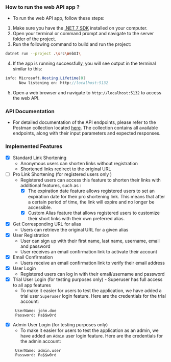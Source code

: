 ### How to run the web API app ?
- To run the web API app, follow these steps:
1. Make sure you have the [.NET 7 SDK](https://dotnet.microsoft.com/en-us/download/dotnet/7.0)  installed on your computer.
2. Open your terminal or command prompt and navigate to the server folder of the project.
3. Run the following command to build and run the project:
```bash
dotnet run --project .\src\WebUI\
```
4. If the app is running successfully, you will see output in the terminal similar to this:
```csharp
info: Microsoft.Hosting.Lifetime[0]
      Now listening on: http://localhost:5132
```
5. Open a web browser and navigate to `http://localhost:5132` to access the web API.

### API Documentation
- For detailed documentation of the API endpoints, please refer to the Postman collection located [here](2tinylink.postman_collection.json). The collection contains all available endpoints, along with their input parameters and expected responses.

### Implemented Features
- [x] Standard Link Shortening
  - Anonymous users can shorten links without registration
  - Shortened links redirect to the original URL
- [ ] Pro Link Shortening (for registered users only )
  - Registered users can access this feature to shorten their links with additional features, such as :
    - [x] The expiration date feature allows registered users to set an expiration date for their pro shortening link. This means that after a certain period of time, the link will expire and no longer be accessible.
    - [x] Custom Alias feature that allows registered users to customize their short links with their own preferred alias. 
- [x] Get Corresponding URL for alias
  - Users can retrieve the original URL for a given alias
- [x] User Registration
  - User can sign up with their first name, last name, username, email and password
  - User receives an email confirmation link to activate their account
- [x] Email Confirmation
  - Users receive an email confirmation link to verify their email address
- [x] User Login
  - Registered users can log in with their email/username and password
- [x] Trial User Login (for testing purposes only) - Superuser has full access to all app features
  - To make it easier for users to test the application, we have added a trial user `Superuser` login feature. Here are the credentials for the trial account:
  ```text
   UserName: john.doe
   Password: Pa$$w0rd
  ```
- [x] Admin User Login (for testing purposes only)
  - To make it easier for users to test the application as an admin, we have added an `Admin` user login feature. Here are the credentials for the admin account:
  ```text
   UserName: admin.user
   Password: Pa$$w0rd
  ```
